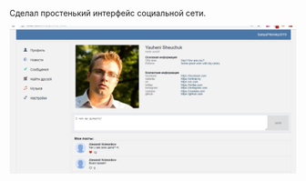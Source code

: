Сделал простенький интерфейс социальной сети.

![Image alt](https://github.com/sashka0264/React/blob/master/react-is-just/screenshot.jpg)
